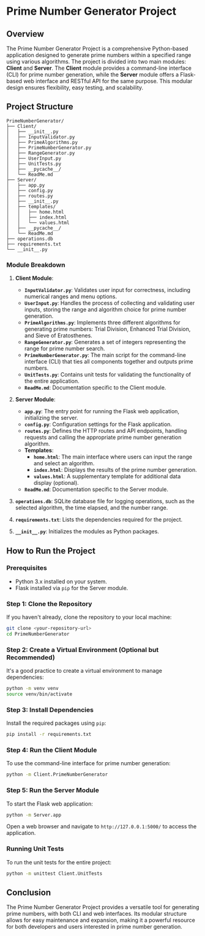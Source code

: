 # Prime Number Generator Project

## Overview

The Prime Number Generator Project is a comprehensive Python-based application designed to generate prime numbers within a specified range using various algorithms. The project is divided into two main modules: **Client** and **Server**. The **Client** module provides a command-line interface (CLI) for prime number generation, while the **Server** module offers a Flask-based web interface and RESTful API for the same purpose. This modular design ensures flexibility, easy testing, and scalability.

## Project Structure

```
PrimeNumberGenerator/
├── Client/
│   ├── __init__.py
│   ├── InputValidator.py
│   ├── PrimeAlgorithms.py
│   ├── PrimeNumberGenerator.py
│   ├── RangeGenerator.py
│   ├── UserInput.py
│   ├── UnitTests.py
│   ├── __pycache__/
│   └── ReadMe.md
├── Server/
│   ├── app.py
│   ├── config.py
│   ├── routes.py
│   ├── __init__.py
│   ├── templates/
│   │   ├── home.html
│   │   ├── index.html
│   │   └── values.html
│   ├── __pycache__/
│   └── ReadMe.md
├── operations.db
├── requirements.txt
└── __init__.py
```

### Module Breakdown

1. **Client Module**:
   - **`InputValidator.py`**: Validates user input for correctness, including numerical ranges and menu options.
   - **`UserInput.py`**: Handles the process of collecting and validating user inputs, storing the range and algorithm choice for prime number generation.
   - **`PrimeAlgorithms.py`**: Implements three different algorithms for generating prime numbers: Trial Division, Enhanced Trial Division, and Sieve of Eratosthenes.
   - **`RangeGenerator.py`**: Generates a set of integers representing the range for prime number search.
   - **`PrimeNumberGenerator.py`**: The main script for the command-line interface (CLI) that ties all components together and outputs prime numbers.
   - **`UnitTests.py`**: Contains unit tests for validating the functionality of the entire application.
   - **`ReadMe.md`**: Documentation specific to the Client module.

2. **Server Module**:
   - **`app.py`**: The entry point for running the Flask web application, initializing the server.
   - **`config.py`**: Configuration settings for the Flask application.
   - **`routes.py`**: Defines the HTTP routes and API endpoints, handling requests and calling the appropriate prime number generation algorithm.
   - **Templates**:
     - **`home.html`**: The main interface where users can input the range and select an algorithm.
     - **`index.html`**: Displays the results of the prime number generation.
     - **`values.html`**: A supplementary template for additional data display (optional).
   - **`ReadMe.md`**: Documentation specific to the Server module.

3. **`operations.db`**: SQLite database file for logging operations, such as the selected algorithm, the time elapsed, and the number range.

4. **`requirements.txt`**: Lists the dependencies required for the project.

5. **`__init__.py`**: Initializes the modules as Python packages.

## How to Run the Project

### Prerequisites

- Python 3.x installed on your system.
- Flask installed via `pip` for the Server module.

### Step 1: Clone the Repository

If you haven't already, clone the repository to your local machine:

```bash
git clone <your-repository-url>
cd PrimeNumberGenerator
```

### Step 2: Create a Virtual Environment (Optional but Recommended)

It's a good practice to create a virtual environment to manage dependencies:

```bash
python -m venv venv
source venv/bin/activate  
```

### Step 3: Install Dependencies

Install the required packages using `pip`:

```bash
pip install -r requirements.txt
```

### Step 4: Run the Client Module

To use the command-line interface for prime number generation:

```bash
python -m Client.PrimeNumberGenerator
```

### Step 5: Run the Server Module

To start the Flask web application:

```bash
python -m Server.app
```

Open a web browser and navigate to `http://127.0.0.1:5000/` to access the application.

### Running Unit Tests

To run the unit tests for the entire project:

```bash
python -m unittest Client.UnitTests 
```

## Conclusion

The Prime Number Generator Project provides a versatile tool for generating prime numbers, with both CLI and web interfaces. Its modular structure allows for easy maintenance and expansion, making it a powerful resource for both developers and users interested in prime number generation.